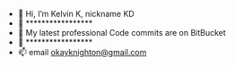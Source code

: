 - 👋 Hi, I’m Kelvin K, nickname KD
- 👀 *****************
- 🌱 My latest professional Code commits are on BitBucket
- 💞 *****************
- 📫 email okayknighton@gmail.com

<!---
Knighton910/Knighton910 is a ✨ special ✨ repository because its `README.md` (this file) appears on your GitHub profile.
You can click the Preview link to take a look at your changes.
--->
